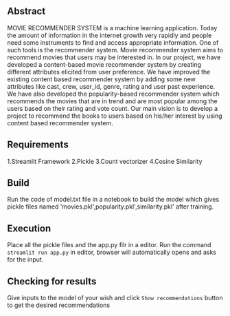 ## Abstract
MOVIE RECOMMENDER SYSTEM is a machine learning application. Today the amount
of information in the internet growth very rapidly and people need some instruments to find and
access appropriate information. One of such tools is the recommender system. Movie recommender
system aims to recommend movies that users may be interested in.
In our project, we have developed a content-based movie recommender system by creating
different attributes elicited from user preference. We have improved the existing content
based recommender system by adding some new attributes like cast, crew, user_id, genre,
rating and user past experience. We have also developed the popularity-based recommender
system which recommends the movies that are in trend and are most popular among the users
based on their rating and vote count.
Our main vision is to develop a project to recommend the books to users based on his/her
interest by using content based recommender system.

## Requirements
1.Streamlit Framework
2.Pickle
3.Count vectorizer
4.Cosine Similarity

## Build
Run the code of model.txt file in a notebook to build the model which gives pickle files named 'movies.pkl',popularity.pkl',similarity.pkl' after training.

## Execution
Place all the pickle files and the app.py filr in a editor. Run the command `streamlit run app.py` in editor, browser will automatically opens and asks for the input.

## Checking for results
Give inputs to the model of your wish and click `Show recommendations` button to get the desired recommendations
